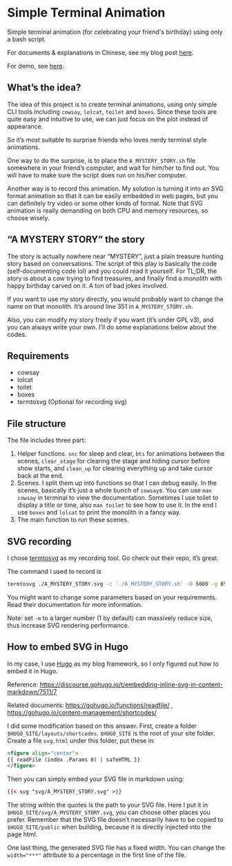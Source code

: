 # Simple Terminal Animation

Simple terminal animation (for celebrating your friend's birthday) using only a bash script.

For documents & explanations in Chinese, see my blog post [here](https://stevehawk.tk/posts/26-simple-terminal-animation).

For demo, see [here](https://stevehawk.tk/demo/a-mystery-story).

## What’s the idea?

The idea of this project is to create terminal animations, using only simple CLI tools including `cowsay`, `lolcat`, `toilet` and `boxes`. Since these tools are quite easy and intuitive to use, we can just focus on the plot instead of appearance.

So it’s most suitable to surprise friends who loves nerdy terminal style animations.

One way to do the surprise, is to place the `A_MYSTERY_STORY.sh` file somewhere in your friend’s computer, and wait for him/her to find out. You will have to make sure the script does run on his/her computer.

Another way is to record this animation. My solution is turning it into an SVG format animation so that it can be easily embedded in web pages, but you can definitely try video or some other kinds of format. Note that SVG animation is really demanding on both CPU and memory resources, so choose wisely.

## “A MYSTERY STORY” the story

The story is actually nowhere near “MYSTERY”, just a plain treasure hunting story based on conversations. The script of this play is basically the code (self-documenting code lol) and you could read it yourself. For TL;DR, the story is about a cow trying to find treasures, and finally find a monolith with happy birthday carved on it. A ton of bad jokes involved.

If you want to use my story directly, you would probably want to change the name on that monolith. It’s around line 351 in `A_MYSTERY_STORY.sh`.

Also, you can modify my story freely if you want (it’s under GPL v3), and you can always write your own. I’ll do some explanations below about the codes.

## Requirements

- cowsay
- lolcat
- toilet
- boxes
- termtosvg (Optional for recording svg)

## File structure

The file includes three part:

1. Helper functions. `snc` for sleep and clear, `bts` for animations between the scenes, `clear_stage` for clearing the stage and hiding cursor before show starts, and `clean_up` for clearing everything up and take cursor back at the end.
2. Scenes. I split them up into functions so that I can debug easily. In the scenes, basically it’s just a whole bunch of `cowsay`s. You can use `man cowsay` in terminal to view the documentation. Sometimes I use toilet to display a title or time, also `man toilet` to see how to use it. In the end I use `boxes` and `lolcat` to print the monolith in a fancy way.
3. The main function to run these scenes.

## SVG recording

I chose [termtosvg](https://github.com/nbedos/termtosvg) as my recording tool. Go check out their repo, it’s great.

The command I used to record is

```bash
termtosvg ./A_MYSTERY_STORY.svg -c './A_MYSTERY_STORY.sh' -D 5000 -g 85x35 -m 200 -t window_frame_js
```

You might want to change some parameters based on your requirements. Read their documentation for more information.

Note: set `-m` to a larger number (1 by default) can massively reduce size, thus increase SVG rendering performance.

## How to embed SVG in Hugo

In my case, I use [Hugo](https://gohugo.io/) as my blog framework, so I only figured out how to embed it in Hugo.

Reference: https://discourse.gohugo.io/t/embedding-inline-svg-in-content-markdown/7511/7

Related documents: https://gohugo.io/functions/readfile/ , https://gohugo.io/content-management/shortcodes/

I did some modification based on this answer. First, create a folder `$HUGO_SITE/layouts/shortcodes`. `$HUGO_SITE` is the root of your site folder. Create a file `svg.html` under this folder, put these in:

```html
<figure align="center">
{{ readFile (index .Params 0) | safeHTML }}
</figure>
```

Then you can simply embed your SVG file in markdown using:

```html
{{< svg "svg/A_MYSTERY_STORY.svg" >}}
```

The string within the quotes is the path to your SVG file. Here I put it in `$HUGO_SITE/svg/A_MYSTERY_STORY.svg`, you can choose other places you prefer. Remember that the SVG file doesn’t necessarily have to be copied to `$HUGO_SITE/public` when building, because it is directly injected into the page html.

One last thing, the generated SVG file has a fixed width. You can change the `width="***"` attribute to a percentage in the first line of the file.

